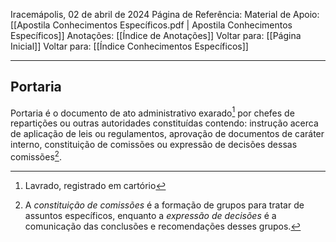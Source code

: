 Iracemápolis, 02 de abril de 2024
Página de Referência:
Material de Apoio: [[Apostila Conhecimentos Específicos.pdf | Apostila Conhecimentos Específicos]]
Anotações: [[Índice de Anotações]]
Voltar para: [[Página Inicial]]
Voltar para: [[Índice Conhecimentos Específicos]]
___________________
## Portaria
Portaria é o documento de ato administrativo exarado[^1] por chefes de repartições ou outras autoridades constituídas contendo: instrução acerca de aplicação de leis ou regulamentos, aprovação de documentos de caráter interno, constituição de comissões ou expressão de decisões dessas comissões[^2].

[^1]: Lavrado, registrado em cartório 
[^2]: A *constituição de comissões* é a formação de grupos para tratar de assuntos específicos, enquanto a *expressão de decisões* é a comunicação das conclusões e recomendações desses grupos. 